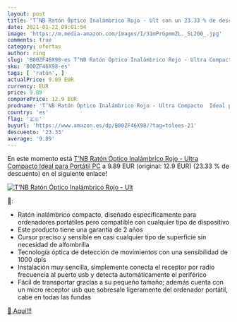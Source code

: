 ```yaml
---
layout: post
title: 'T’NB Ratón Óptico Inalámbrico Rojo - Ult con un 23.33 % de descuento'
date: 2021-01-22 09:01:54
image: 'https://m.media-amazon.com/images/I/31mPrGpmmZL._SL200_.jpg'
comments: true
category: ofertas
author: ring
slug: 'B00ZF46X98-es T’NB Ratón Óptico Inalámbrico Rojo - Ultra Compacto Ideal...'
sku: 'B00ZF46X98-es'
tags: [ 'ratón', ]
actualPrice: 9.89 EUR
currency: EUR
price: 9.89
comparePrice: 12.9 EUR
prodname: 'T’NB Ratón Óptico Inalámbrico Rojo - Ultra Compacto  Ideal para Portátil PC'
country: 'es'
flag: '🇪🇸'
buyurl: 'https://www.amazon.es/dp/B00ZF46X98/?tag=tolees-21'
descuento: '23.33'
average: '9.89'
---
```


En este momento está [T’NB Ratón Óptico Inalámbrico Rojo - Ultra Compacto  Ideal para Portátil PC](https://www.amazon.es/dp/B00ZF46X98/?tag=tolees-21) a 9.89 EUR (original: 12.9 EUR) (23.33 %  de descuento) en el siguiente enlace!

[![T’NB Ratón Óptico Inalámbrico Rojo - Ult](https://m.media-amazon.com/images/I/31mPrGpmmZL._SL200_.jpg)](https://www.amazon.es/dp/B00ZF46X98/?tag=tolees-21)

🔎:

- Ratón inalámbrico compacto, diseñado específicamente para ordenadores portátiles pero compatible con cualquier tipo de dispositivo
- Este producto tiene una garantía de 2 años
- Cursor preciso y sensible en casi cualquier tipo de superficie sin necesidad de alfombrilla
- Tecnología óptica de detección de movimientos con una sensibilidad de 1000 dpis
- Instalación muy sencilla, simplemente conecta el receptor por radio frecuencia al puerto usb y detecta automáticamente el periférico
- Fácil de transportar gracias a su pequeño tamaño; además cuenta con un micro receptor usb que sobresale ligeramente del ordenador portátil, cabe en todas las fundas

[🛒 Aquí!!!](https://www.amazon.es/dp/B00ZF46X98/?tag=tolees-21)
